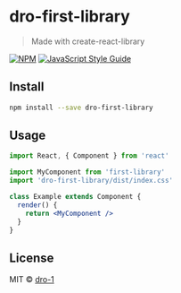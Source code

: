 # dro-first-library

> Made with create-react-library

[![NPM](https://img.shields.io/npm/v/first-library.svg)](https://www.npmjs.com/package/first-library) [![JavaScript Style Guide](https://img.shields.io/badge/code_style-standard-brightgreen.svg)](https://standardjs.com)

## Install

```bash
npm install --save dro-first-library
```

## Usage

```jsx
import React, { Component } from 'react'

import MyComponent from 'first-library'
import 'dro-first-library/dist/index.css'

class Example extends Component {
  render() {
    return <MyComponent />
  }
}
```

## License

MIT © [dro-1](https://github.com/dro-1)
